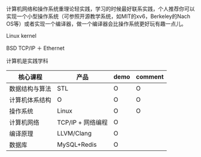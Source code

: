 计算机网络和操作系统重理论轻实践，学习的时候最好联系实践，个人推荐你可以实现一个小型操作系统（可参照开源教学系统，如MIT的xv6，Berkeley的Nach OS等）或者实现一个编译器，做一个编译器会比操作系统更好玩有趣一点儿。

Linux kernel

BSD TCP/IP ＋ Ethernet 

计算机是实践学科


核心课程| 产品|demo|comment
-----|-----|-----|-----
 数据结构与算法 |STL|O |O
 计算机体系结构 |O|O|O
 操作系统 |Linux|O|O
计算机网络 |TCP/IP + 网络编程|O
编译原理 |LLVM/Clang|O|
 数据库 |MySQL+Redis|O|